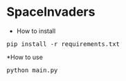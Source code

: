 # SpaceInvaders

* How to install
<pre>pip install -r requirements.txt</pre>
*How to use
<pre>python main.py</pre>
